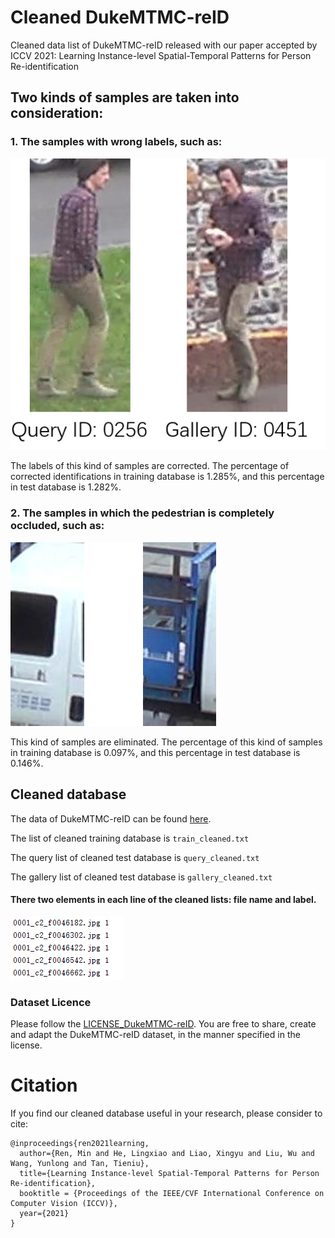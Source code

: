 # Cleaned DukeMTMC-reID

Cleaned data list of DukeMTMC-reID released with our paper accepted by ICCV 2021: Learning Instance-level Spatial-Temporal Patterns for Person Re-identification

## Two kinds of samples are taken into consideration:

### 1. The samples with wrong labels, such as: 

![arch](wrong_labels.png)

The labels of this kind of samples are corrected. The percentage of corrected identifications in training database is 1.285%, and this percentage in test database is 1.282%.

### 2. The samples in which the pedestrian is completely occluded, such as: 

![arch](occlusion.png)

This kind of samples are eliminated. The percentage of this kind of samples in training database is 0.097%, and this percentage in test database is 0.146%.

## Cleaned database

The data of DukeMTMC-reID can be found [here](http://vision.cs.duke.edu/DukeMTMC/).

The list of cleaned training database is `train_cleaned.txt`

The query list of cleaned test database is `query_cleaned.txt`

The gallery list of cleaned test database is `gallery_cleaned.txt`

#### There two elements in each line of the cleaned lists: file name and label.

![arch](txt.PNG)

### Dataset Licence

Please follow the [LICENSE_DukeMTMC-reID](https://github.com/layumi/DukeMTMC_reID_evaluation/blob/master/LICENSE_DukeMTMC-reID.txt). You are free to share, create and adapt the DukeMTMC-reID dataset, in the manner specified in the license. 

# Citation

If you find our cleaned database useful in your research, please consider to cite:

    @inproceedings{ren2021learning,
      author={Ren, Min and He, Lingxiao and Liao, Xingyu and Liu, Wu and Wang, Yunlong and Tan, Tieniu},
      title={Learning Instance-level Spatial-Temporal Patterns for Person Re-identification},
      booktitle = {Proceedings of the IEEE/CVF International Conference on Computer Vision (ICCV)},
      year={2021}
    }


    

